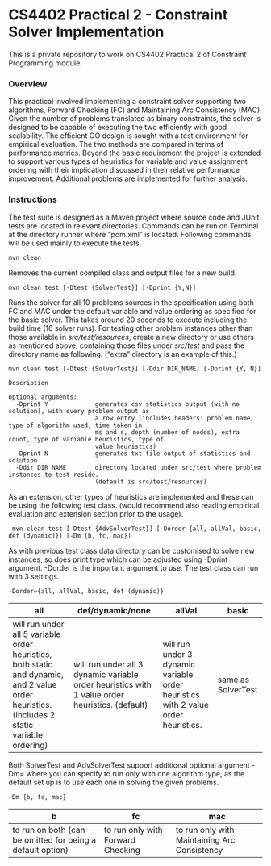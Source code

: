 # CS4402 Practical 2 - Constraint Solver Implementation

This is a private repository to work on CS4402 Practical 2 of Constraint Programming module.

### Overview
This practical involved implementing a constraint solver supporting two algorithms,
Forward Checking (FC) and Maintaining Arc Consistency (MAC). Given the number
of problems translated as binary constraints, the solver is designed to be capable of
executing the two efficiently with good scalability. The efficient OO design is sought
with a test environment for empirical evaluation. The two methods are compared in
terms of performance metrics. Beyond the basic requirement the project is extended to
support various types of heuristics for variable and value assignment ordering with their
implication discussed in their relative performance improvement. Additional problems are
implemented for further analysis.

### Instructions
The test suite is designed as a Maven project where source code and JUnit tests are
located in relevant directories. Commands can be run on Terminal at the directory runner
where “pom.xml” is located. Following commands will be used mainly to execute the
tests.
````
mvn clean
````
Removes the current compiled class and output files for a new build.
````
mvn clean test [-Dtest {SolverTest}] [-Dprint {Y,N}]
````
Runs the solver for all 10 problems sources in the specification using both FC
and MAC under the default variable and value ordering as specified for the basic solver. 
This takes around 20 seconds to execute including the build time (16 solver runs).
For testing other problem instances other than those available in *src/test/resources*,
create a new directory or use others as mentioned above, containing those files under
*src/test* and pass the directory name as following: (“extra” directory is an example of
this.)
````
mvn clean test [-Dtest {SolverTest}] [-Ddir DIR_NAME] [-Dprint {Y, N}]

Description

optional arguments:
  -Dprint Y             generates csv statistics output (with no solution), with every problem output as
                        a row entry (includes headers: problem name, type of algorithm used, time taken in
                        ms and s, depth (number of nodes), extra count, type of variable heuristics, type of
                        value heuristics)
  -Dprint N             generates txt file output of statistics and solution
  -Ddir DIR_NAME        directory located under src/test where problem instances to test reside. 
                        (default is src/test/resources)
````
As an extension, other types of heuristics are implemented and these can be using the
following test class. (would recommend also reading empirical evaluation and extension
section prior to the usage).

````
 mvn clean test [-Dtest {AdvSolverTest}] [-Dorder {all, allVal, basic, def (dynamic)}] [-Dm {b, fc, mac}]
````
As with previous test class data directory can be customised to solve new instances, so
does print type which can be adjusted using -Dprint argument. -Dorder is the important
argument to use. The test class can run with 3 settings.
````
-Dorder={all, allVal, basic, def (dynamic)}
````
| all | def/dynamic/none | allVal | basic |
|-----|------------------|--------|-------|
| will run under all 5 variable order heuristics, both static and dynamic, and 2 value order heuristics. (includes 2 static variable ordering) | will run under all 3 dynamic variable order heuristics with 1 value order heuristics. (default)    | will run under 3 dynamic variable order heuristics with 2 value order heuristics.  | same as SolverTest |

Both SolverTest and AdvSolverTest support additional optional argument -Dm=<type>
where you can specify to run only with one algorithm type, as the default set up is to use
each one in solving the given problems.
  
````
-Dm {b, fc, mac}
````

| b | fc | mac |
|-------|----------|-------|
| to run on both (can be omitted for being a default option) | to run only with Forward Checking     | to run only with Maintaining Arc Consistency  |
